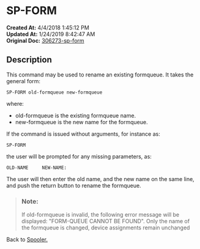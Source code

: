 # SP-FORM

**Created At:** 4/4/2018 1:45:12 PM  
**Updated At:** 1/24/2019 8:42:47 AM  
**Original Doc:** [306273-sp-form](https://docs.jbase.com/44205-spooler/306273-sp-form)  


## Description 

This command may be used to rename an existing formqueue. It takes the general form:

```
SP-FORM old-formqueue new-formqueue
```

where:

- old-formqueue is the existing formqueue name.
- new-formqueue is the new name for the formqueue.




If the command is issued without arguments, for instance as:

```
SP-FORM
```

the user will be prompted for any missing parameters, as:

```
OLD-NAME     NEW-NAME:
```

The user will then enter the old name, and the new name on the same line, and push the return button to rename the formqueue.




> ### Note: 
> 
> If old-formqueue is invalid, the following error message will be displayed: "FORM-QUEUE CANNOT BE FOUND". Only the name of the formqueue is changed, device assignments remain unchanged




Back to [Spooler.](./../jbase-spooler)
